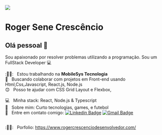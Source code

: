 
<img width="auto" src="[https://images.unsplash.com/photo-1604964432806-254d07c11f32?ixlib=rb-1.2.1&ixid=MnwxMjA3fDB8MHxwaG90by1wYWdlfHx8fGVufDB8fHx8&auto=format&fit=crop&w=880&q=80](https://media.istockphoto.com/vectors/front-end-development-web-banner-concept-vector-id1167600197?k=20&m=1167600197&s=170667a&w=0&h=eXf3kFtGYdxrPeduZv6DcKSFhr9y0HaXgX3jcxObX_g=)">

# Roger Sene Crescêncio

## Olá pessoal 👋
Sou apaixonado por resolver problemas utilizando a programação.
Sou um FullStack Developer :computer:

 :👨‍💻:  &nbsp; Estou trabalhando na **MobileSys Tecnologia**
 <br/> :blue_heart: &nbsp; Buscando colaborar com projetos em Front-end usando Html,Css,Javascript, React.js, Node.js
 <br/> :blush: &nbsp; Posso te ajudar com CSS Grid Layout e Flexbox,  
 <br/> :computer: &nbsp; Minha stack: React, Node.js & Typescript
 <br/> 💬  &nbsp; Sobre mim: Curto tecnologias, games, e futebol 
 <br/> :email: &nbsp; Entre em contato comigo: [![Linkedin Badge](https://img.shields.io/badge/-RogerSene-blue?style=flat-square&logo=Linkedin&logoColor=white&link=https://www.linkedin.com/in/roger-sene-crescencio-6a6925184/)](https://www.linkedin.com/in/roger-sene-crescencio-6a6925184/)
[![Gmail Badge](https://img.shields.io/badge/-rogersenefaria@gmail.com-c14438?style=flat-square&logo=Gmail&logoColor=white&link=mailto:rogersenefaria@gmail.com)](mailto:rogersenefaria@gmail.com)

<br/> :👨‍💻:  &nbsp; Porfolio: https://www.rogercrescenciodesenvolvedor.com/

